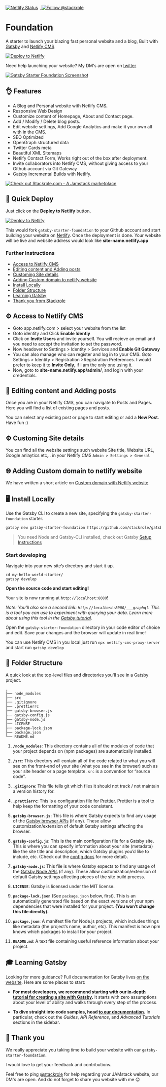[![Netlify Status](https://api.netlify.com/api/v1/badges/63521b78-612e-4a2f-a409-3fa8009e7f3b/deploy-status)](https://app.netlify.com/sites/frosty-perlman-9da1cb/deploys) &nbsp;<a href="https://twitter.com/intent/follow?screen_name=stackrole">
<img src="https://img.shields.io/twitter/follow/stackrole.svg?label=Follow%20@Stackrole" alt="Follow @stackrole" />
</a>

# Foundation

A starter to launch your blazing fast personal website and a blog, Built with [Gatsby][gatsby] and [Netlify CMS][netlifycms].

[![Deploy to Netlify](https://www.netlify.com/img/deploy/button.svg)](https://app.netlify.com/start/deploy?repository=https://github.com/stackrole/gatsby-starter-foundation)

Need help launching your website? My DM's are open on <a href="https://twitter.com/stackrole">twitter</a>

[![Gatsby Starter Foundation Screenshot](static/assets/screenshot.png)](https://foundation.stackrole.com)

## 👌 Features

- A Blog and Personal website with Netlify CMS.
- Responsive Web Design
- Customize content of Homepage, About and Contact page.
- Add / Modify / Delete blog posts.
- Edit website settings, Add Google Analytics and make it your own all with in the CMS.
- SEO Optimized
- OpenGraph structured data
- Twitter Cards meta
- Beautiful XML Sitemaps
- Netlify Contact Form, Works right out of the box after deployment.
- Invite collaborators into Netlify CMS, without giving access to your Github account via Git Gateway
- Gatsby Incremental Builds with Netlify.

[![Check out Stackrole.com - A Jamstack marketplace](static/assets/twitter-header.jpg)](https://stackrole.com)

## 🚀 Quick Deploy

Just click on the **Deploy to Netlify** button.

[![Deploy to Netlify](https://www.netlify.com/img/deploy/button.svg)](https://app.netlify.com/start/deploy?repository=https://github.com/stackrole/gatsby-starter-foundation)

This would fork `gatsby-starter-foundation` to your Github account and start building your website on [Netlify](https://netlify.com). Once the deployment is done. Your website will be live and website address would look like **site-name.netlify.app**

### Further Instructions

- [Access to Netlify CMS](#access-to-netlify-cms)
- [Editing content and Adding posts](#editing-content-and-adding-posts)
- [Customing Site details](#customing-site-details)
- [Adding Custom domain to netlify website](#adding-custom-domain-to-netlify-website)
- [Install Locally](#install-locally)
- [Folder Structure](#folder-structure)
- [Learning Gatsby](#learning-gatsby)
- [Thank you from Stackrole](#thank-you)

## ⚙ Access to Netlify CMS

- Goto app.netlify.com > select your website from the list
- Goto identity and Click **Enable Identiy**
- Click on **Invite Users** and invite yourself. You will recieve an email and you need to accept the invitation to set the password.
- Now headover to Settings > Identity > Services and **Enable Git Gateway**
- You can also manage who can register and log in to your CMS. Goto Settings > Identity > Registration >Registration Preferences. I would prefer to keep it to **Invite Only**, if i am the only one using it.
- Now, goto to **site-name.netlify.app/admin/**, and login with your credentials.

## 📝 Editing content and Adding posts

Once you are in your Netlify CMS, you can navigate to Posts and Pages. Here you will find a list of existing pages and posts.

You can select any existing post or page to start editing or add a **New Post**. Have fun :)

## ⚙ Customing Site details

You can find all the website settings such website Site title, Website URL, Google anlaytics etc,.. in your Netlify CMS `Admin > Settings > General`

## 🌐 Adding Custom domain to netlify website

We have written a short article on [Custom domain with Netlify website](custom-domain)

## 🖥 Install Locally

Use the Gatsby CLI to create a new site, specifying the `gatsby-starter-foundation` starter.

```bash
gatsby new gatsby-starter-foundation https://github.com/stackrole/gatsby-starter-foundation
```

> You need Node and Gatsby-CLI installed, check out Gatsby [Setup Instructions](https://www.gatsbyjs.org/tutorial/part-zero/)

### Start developing

Navigate into your new site’s directory and start it up.

```shell
cd my-hello-world-starter/
gatsby develop
```

**Open the source code and start editing!**

Your site is now running at `http://localhost:8000`!

_Note: You'll also see a second link: _`http://localhost:8000/___graphql`_. This is a tool you can use to experiment with querying your data. Learn more about using this tool in the [Gatsby tutorial](https://www.gatsbyjs.org/tutorial/part-five/#introducing-graphiql)._

Open the `gatsby-starter-foundation` directory in your code editor of choice and edit. Save your changes and the browser will update in real time!

You can use Netlify CMS in you local just run `npx netlify-cms-proxy-server` and start run `gatsby develop`

## 📁 Folder Structure

A quick look at the top-level files and directories you'll see in a Gatsby project.

    .
    ├── node_modules
    ├── src
    ├── .gitignore
    ├── .prettierrc
    ├── gatsby-browser.js
    ├── gatsby-config.js
    ├── gatsby-node.js
    ├── LICENSE
    ├── package-lock.json
    ├── package.json
    └── README.md

1.  **`/node_modules`**: This directory contains all of the modules of code that your project depends on (npm packages) are automatically installed.

2.  **`/src`**: This directory will contain all of the code related to what you will see on the front-end of your site (what you see in the browser) such as your site header or a page template. `src` is a convention for “source code”.

3.  **`.gitignore`**: This file tells git which files it should not track / not maintain a version history for.

4.  **`.prettierrc`**: This is a configuration file for [Prettier](https://prettier.io/). Prettier is a tool to help keep the formatting of your code consistent.

5.  **`gatsby-browser.js`**: This file is where Gatsby expects to find any usage of the [Gatsby browser APIs](https://www.gatsbyjs.org/docs/browser-apis/) (if any). These allow customization/extension of default Gatsby settings affecting the browser.

6.  **`gatsby-config.js`**: This is the main configuration file for a Gatsby site. This is where you can specify information about your site (metadata) like the site title and description, which Gatsby plugins you’d like to include, etc. (Check out the [config docs](https://www.gatsbyjs.org/docs/gatsby-config/) for more detail).

7.  **`gatsby-node.js`**: This file is where Gatsby expects to find any usage of the [Gatsby Node APIs](https://www.gatsbyjs.org/docs/node-apis/) (if any). These allow customization/extension of default Gatsby settings affecting pieces of the site build process.

8.  **`LICENSE`**: Gatsby is licensed under the MIT license.

9.  **`package-lock.json`** (See `package.json` below, first). This is an automatically generated file based on the exact versions of your npm dependencies that were installed for your project. **(You won’t change this file directly).**

10. **`package.json`**: A manifest file for Node.js projects, which includes things like metadata (the project’s name, author, etc). This manifest is how npm knows which packages to install for your project.

11. **`README.md`**: A text file containing useful reference information about your project.

## 🎓 Learning Gatsby

Looking for more guidance? Full documentation for Gatsby lives [on the website](https://www.gatsbyjs.org/). Here are some places to start:

- **For most developers, we recommend starting with our [in-depth tutorial for creating a site with Gatsby](https://www.gatsbyjs.org/tutorial/).** It starts with zero assumptions about your level of ability and walks through every step of the process.

- **To dive straight into code samples, head [to our documentation](https://www.gatsbyjs.org/docs/).** In particular, check out the _Guides_, _API Reference_, and _Advanced Tutorials_ sections in the sidebar.

## 🙏 Thank you

We really appreciate you taking time to build your website with our `gatsby-starter-foundation`.

I would love to get your feedback and contributions.

Feel free to ping [@stackrole](stackrole) for help regarding your JAMstack website, our DM's are open. And do not forget to share you website with me 😊

[gatsby]: https://gatsbyjs.org
[netlifycms]: https://www.netlifycms.org
[stackrole]: https://stackrole.com
[twitter]: https://twitter.com/stackrole
[custom-domain]: https://stackrole.com/adding-custom-domain-netlify
